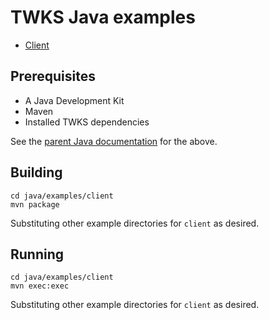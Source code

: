 # TWKS Java examples

* [Client](client/)

## Prerequisites

* A Java Development Kit
* Maven
* Installed TWKS dependencies

See the [parent Java documentation](../) for the above.

## Building

    cd java/examples/client
    mvn package

Substituting other example directories for `client` as desired.

## Running

    cd java/examples/client
    mvn exec:exec

Substituting other example directories for `client` as desired.
